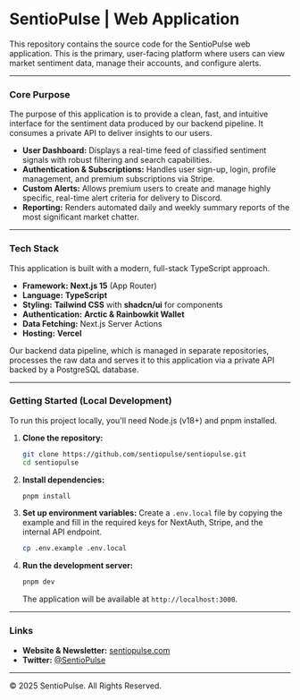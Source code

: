 # SentioPulse | Web Application

This repository contains the source code for the SentioPulse web application. This is the primary, user-facing platform where users can view market sentiment data, manage their accounts, and configure alerts.

-----

### Core Purpose

The purpose of this application is to provide a clean, fast, and intuitive interface for the sentiment data produced by our backend pipeline. It consumes a private API to deliver insights to our users.

  * **User Dashboard:** Displays a real-time feed of classified sentiment signals with robust filtering and search capabilities.
  * **Authentication & Subscriptions:** Handles user sign-up, login, profile management, and premium subscriptions via Stripe.
  * **Custom Alerts:** Allows premium users to create and manage highly specific, real-time alert criteria for delivery to Discord.
  * **Reporting:** Renders automated daily and weekly summary reports of the most significant market chatter.

-----

### Tech Stack

This application is built with a modern, full-stack TypeScript approach.

  * **Framework:** **Next.js 15** (App Router)
  * **Language:** **TypeScript**
  * **Styling:** **Tailwind CSS** with **shadcn/ui** for components
  * **Authentication:** **Arctic & Rainbowkit Wallet**
  * **Data Fetching:** Next.js Server Actions
  * **Hosting:** **Vercel**

Our backend data pipeline, which is managed in separate repositories, processes the raw data and serves it to this application via a private API backed by a PostgreSQL database.

-----

### Getting Started (Local Development)

To run this project locally, you'll need Node.js (v18+) and pnpm installed.

1.  **Clone the repository:**

    ```bash
    git clone https://github.com/sentiopulse/sentiopulse.git
    cd sentiopulse
    ```

2.  **Install dependencies:**

    ```bash
    pnpm install
    ```

3.  **Set up environment variables:**
    Create a `.env.local` file by copying the example and fill in the required keys for NextAuth, Stripe, and the internal API endpoint.

    ```bash
    cp .env.example .env.local
    ```

4.  **Run the development server:**

    ```bash
    pnpm dev
    ```

    The application will be available at `http://localhost:3000`.

-----

### Links

  * **Website & Newsletter:** [sentiopulse.com](https://www.sentiopulse.com)
  * **Twitter:** [@SentioPulse](https://twitter.com/SentioPulse)

-----

© 2025 SentioPulse. All Rights Reserved.
